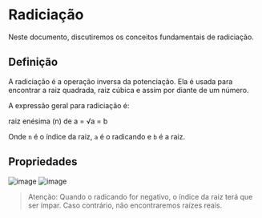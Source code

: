 # Radiciação

Neste documento, discutiremos os conceitos fundamentais de radiciação.

## Definição

A radiciação é a operação inversa da potenciação. Ela é usada para encontrar a raiz quadrada, raiz cúbica e assim por diante de um número.

A expressão geral para radiciação é:

raiz enésima (n) de a = √a = b

Onde `n` é o índice da raiz, `a` é o radicando e `b` é a raiz.

## Propriedades

![image](https://github.com/user-attachments/assets/bb54acf5-8a26-43f3-86b9-d2ddb68233ef)
![image](https://github.com/user-attachments/assets/3303280b-76d1-4fc8-84ac-536fb47a7f4b)

> Atenção: Quando o radicando for negativo, o índice da raiz terá que ser ímpar. Caso contrário, não encontraremos raízes reais.
